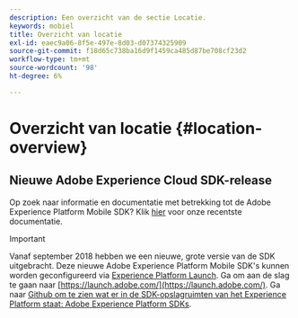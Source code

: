 ```yaml
---
description: Een overzicht van de sectie Locatie.
keywords: mobiel
title: Overzicht van locatie
exl-id: eaec9a06-8f5e-497e-8d03-d07374325909
source-git-commit: f18d65c738ba16d9f1459ca485d87be708cf23d2
workflow-type: tm+mt
source-wordcount: '98'
ht-degree: 6%

---
```


# Overzicht van locatie {#location-overview}

## Nieuwe Adobe Experience Cloud SDK-release

Op zoek naar informatie en documentatie met betrekking tot de Adobe Experience Platform Mobile SDK? Klik [hier](https://aep-sdks.gitbook.io/docs/) voor onze recentste documentatie.

>[!IMPORTANT]
>
>Vanaf september 2018 hebben we een nieuwe, grote versie van de SDK uitgebracht. Deze nieuwe Adobe Experience Platform Mobile SDK&#39;s kunnen worden geconfigureerd via [Experience Platform Launch](https://www.adobe.com/experience-platform/launch.html). Ga om aan de slag te gaan naar [https://launch.adobe.com/](https://launch.adobe.com/). Ga naar [Github om te zien wat er in de SDK-opslagruimten van het Experience Platform staat: Adobe Experience Platform SDKs](https://github.com/Adobe-Marketing-Cloud/acp-sdks).
